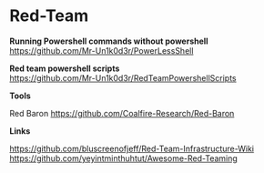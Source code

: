 # Red-Team

<b>Running Powershell commands without powershell  </b><br>
  https://github.com/Mr-Un1k0d3r/PowerLessShell
  
  <b>Red team powershell scripts </b><br>
  https://github.com/Mr-Un1k0d3r/RedTeamPowershellScripts



<b>Tools </b>

Red Baron https://github.com/Coalfire-Research/Red-Baron <br>



 <b>Links</b>
  
  https://github.com/bluscreenofjeff/Red-Team-Infrastructure-Wiki <br>
  https://github.com/yeyintminthuhtut/Awesome-Red-Teaming <br>
